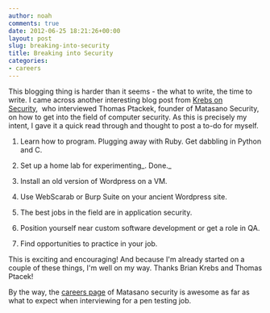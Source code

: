 ```yaml
---
author: noah
comments: true
date: 2012-06-25 18:21:26+00:00
layout: post
slug: breaking-into-security
title: Breaking into Security
categories:
- careers 
---
```


This blogging thing is harder than it seems - the what to write, the time to write. I came across another interesting blog post from [Krebs on Security](http://m.krebsonsecurity.com/2012/06/how-to-break-into-security-ptacek-edition/),  who interviewed Thomas Ptackek, founder of Matasano Security, on how to get into the field of computer security. As this is precisely my intent, I gave it a quick read through and thought to post a to-do for myself.



	
  1. Learn how to program. Plugging away with Ruby. Get dabbling in Python and C.

	
  2. Set up a home lab for experimenting_. Done._

	
  3. Install an old version of Wordpress on a VM.

	
  4. Use WebScarab or Burp Suite on your ancient Wordpress site.

	
  5. The best jobs in the field are in application security.

	
  6. Position yourself near custom software development or get a role in QA.

	
  7. Find opportunities to practice in your job.


This is exciting and encouraging! And because I'm already started on a couple of these things, I'm well on my way. Thanks Brian Krebs and Thomas Ptacek!

By the way, the [careers page](http://www.matasano.com/careers/) of Matasano security is awesome as far as what to expect when interviewing for a pen testing job.




